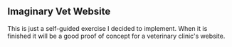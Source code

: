 ## Imaginary Vet Website
This is just a self-guided exercise I decided to implement. When it is finished it will be a good proof of concept for a veterinary clinic's website.